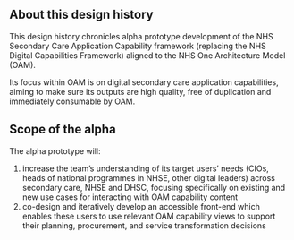 ## About this design history

This design history chronicles alpha prototype development of the NHS Secondary Care Application Capability framework (replacing the NHS Digital Capabilities Framework) aligned to the NHS One Architecture Model (OAM). 

Its focus within OAM is on digital secondary care application capabilities, aiming to make sure its outputs are high quality, free of duplication and immediately consumable by OAM.

## Scope of the alpha
The alpha prototype will:

1. increase the team’s understanding of its target users’ needs (CIOs, heads of national programmes in NHSE, other digital leaders) across secondary care, NHSE and DHSC, focusing specifically on existing and new use cases for interacting with OAM capability content
2. co-design and iteratively develop an accessible front-end which enables these users to use relevant OAM capability views to support their planning, procurement, and service transformation decisions
